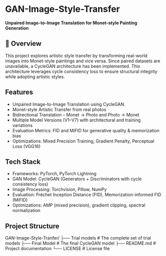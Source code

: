 # GAN-Image-Style-Transfer
**Unpaired Image-to-Image Translation for Monet-style Painting Generation**

## 📌 Overview
This project explores artistic style transfer by transforming real-world images into Monet-style paintings and vice versa. Since paired datasets are unavailable, a CycleGAN architecture has been implemented. This architecture leverages cycle consistency loss to ensure structural integrity while adopting artistic styles.

## Features
* Unpaired Image-to-Image Translation using CycleGAN.
* Monet-style Artistic Transfer from real photos
* Bidirectional Translation – Monet -> Photo and Photo -> Monet
* Multiple Model Versions (V1–V7) with architectural and training variations
* Evaluation Metrics: FID and MiFID for generative quality & memorization bias
*  Optimizations: Mixed Precision Training, Gradient Penalty, Perceptual Loss (VGG16)

## Tech Stack
* Frameworks: PyTorch, PyTorch Lightning
* GAN Model: CycleGAN (Generators + Discriminators with cycle consistency loss)
* Image Processing: Torchvision, Pillow, NumPy
* Evaluation: Fréchet Inception Distance (FID), Memorization-informed FID (MiFID)
* Optimizations: AMP (mixed precision), gradient clipping, spectral normalization

## Project Structure
GAN-Image-Style-Tranfer/
├── Trial models                 # The complete set of trial models
├── Final Model                  # The final CycleGAN model
├── README.md                    # Project documentation
└── LICENSE                      # License file
